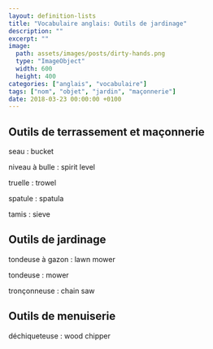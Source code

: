 ```yaml
---
layout: definition-lists
title: "Vocabulaire anglais: Outils de jardinage"
description: ""
excerpt: ""
image:
  path: assets/images/posts/dirty-hands.png
  type: "ImageObject"
  width: 600
  height: 400
categories: ["anglais", "vocabulaire"]
tags: ["nom", "objet", "jardin", "maçonnerie"]
date: 2018-03-23 00:00:00 +0100
---
```



## Outils de terrassement et maçonnerie

seau
: bucket

niveau à bulle
: spirit level

truelle
: trowel

spatule
: spatula

tamis
: sieve


## Outils de jardinage

tondeuse à gazon
: lawn mower

tondeuse
: mower

tronçonneuse
: chain saw


## Outils de menuiserie

déchiqueteuse
: wood chipper
